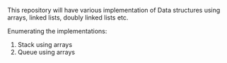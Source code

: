 This repository will have various implementation of Data structures using arrays, linked lists, doubly linked lists etc.

Enumerating the implementations:
1) Stack using arrays
2) Queue using arrays
